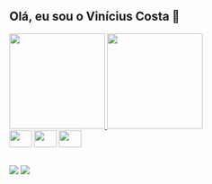 ## Olá, eu sou o Vinícius Costa 👋 ##


<div>
 <a href="https://github.com/vinipcosta">
<img height="170em" src="https://github-readme-stats.vercel.app/api?username=vinipcosta&count_private=true&show_icons=true&include_all_commits=true&theme=dracula"> <img height="170em" src="https://github-readme-stats.vercel.app/api/top-langs/?username=vinipcosta&layout=compact&theme=dracula">
 </a>
</div>

<div style="display: inline_block"> 
<img height="30" width="40" src="https://cdn.jsdelivr.net/gh/devicons/devicon/icons/java/java-original.svg" />
<img height="30" width="40" src="https://cdn.jsdelivr.net/gh/devicons/devicon/icons/postgresql/postgresql-original.svg" />
<img height="30" width="40" src="https://cdn.jsdelivr.net/gh/devicons/devicon/icons/c/c-original.svg" />
</div>

##

<div>
 <a href="https://www.linkedin.com/in/vin%C3%ADcius-costa-a37956247/" target="_blank"><img src="https://img.shields.io/badge/LinkedIn-0077B5?style=for-the-badge&logo=linkedin&logoColor=white" target="_blank"></a>
 <a href = "mailto:vinicius.p.costa23@gmail.com"><img src="https://img.shields.io/badge/Gmail-D14836?style=for-the-badge&logo=gmail&logoColor=white" target="_blank"></a>
</div>
